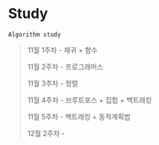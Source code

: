 # Study
`Algorithm study`

> 11월 1주차 - 재귀 + 함수
>
> 11월 2주차 - 프로그래머스
>
> 11월 3주차 - 정렬
> 
> 11월 4주차 - 브루트포스 + 집합 + 백트래킹
> 
> 11월 5주차 - 백트래킹 + 동적계획법
> 
> 12월 2주차 - 
